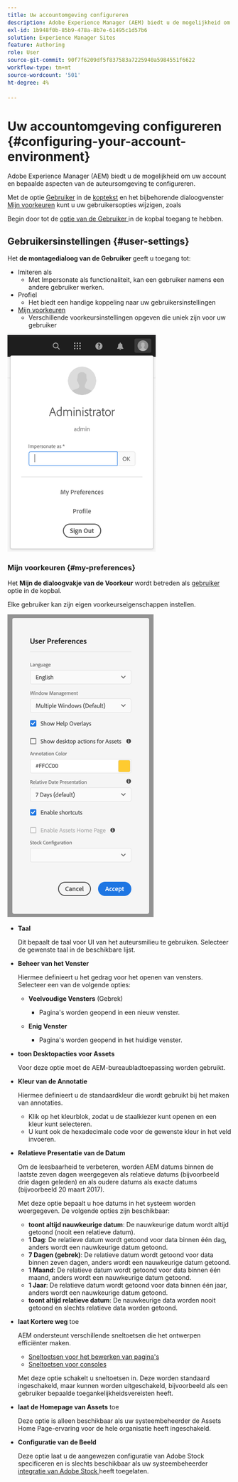 ```yaml
---
title: Uw accountomgeving configureren
description: Adobe Experience Manager (AEM) biedt u de mogelijkheid om uw account en bepaalde aspecten van de auteursomgeving te configureren.
exl-id: 1b948f0b-85b9-478a-8b7e-61495c1d57b6
solution: Experience Manager Sites
feature: Authoring
role: User
source-git-commit: 90f7f6209df5f837583a7225940a5984551f6622
workflow-type: tm+mt
source-wordcount: '501'
ht-degree: 4%

---
```


# Uw accountomgeving configureren {#configuring-your-account-environment}

Adobe Experience Manager (AEM) biedt u de mogelijkheid om uw account en bepaalde aspecten van de auteursomgeving te configureren.

Met de optie [Gebruiker](#user-settings) in de [koptekst](/help/sites-cloud/authoring/basic-handling.md#the-header) en het bijbehorende dialoogvenster [Mijn voorkeuren](#my-preferences) kunt u uw gebruikersopties wijzigen, zoals

Begin door tot de [ optie van de Gebruiker ](#user-settings) in de kopbal toegang te hebben.

## Gebruikersinstellingen {#user-settings}

Het **de montagedialoog van de Gebruiker** geeft u toegang tot:

* Imiteren als
   * Met Impersonate als functionaliteit, kan een gebruiker namens een andere gebruiker werken. <!--With the [Impersonate as](/help/sites-administering/security.md#impersonating-another-user) functionality, a user can work on behalf of another user.-->
* Profiel
   * Het biedt een handige koppeling naar uw gebruikersinstellingen <!--Offers a convenient link to your [user settings](/help/sites-administering/security.md))-->
* [Mijn voorkeuren](#my-preferences)
   * Verschillende voorkeursinstellingen opgeven die uniek zijn voor uw gebruiker

![ montages van de Gebruiker ](/help/sites-cloud/authoring/assets/user-settings.png)

### Mijn voorkeuren {#my-preferences}

Het **Mijn de dialoogvakje van de Voorkeur** wordt betreden als [ gebruiker ](#user-settings) optie in de kopbal.

Elke gebruiker kan zijn eigen voorkeurseigenschappen instellen.

![ Mijn Voorkeur ](/help/sites-cloud/authoring/assets/user-preferences.png)

* **Taal**

  Dit bepaalt de taal voor UI van het auteursmilieu te gebruiken. Selecteer de gewenste taal in de beschikbare lijst.

* **Beheer van het Venster**

  Hiermee definieert u het gedrag voor het openen van vensters. Selecteer een van de volgende opties:

   * **Veelvoudige Vensters** (Gebrek)

      * Pagina&#39;s worden geopend in een nieuw venster.

   * **Enig Venster**

      * Pagina&#39;s worden geopend in het huidige venster.

* **toon Desktopacties voor Assets**

  Voor deze optie moet de AEM-bureaubladtoepassing worden gebruikt.

* **Kleur van de Annotatie**

  Hiermee definieert u de standaardkleur die wordt gebruikt bij het maken van annotaties.

   * Klik op het kleurblok, zodat u de staalkiezer kunt openen en een kleur kunt selecteren.
   * U kunt ook de hexadecimale code voor de gewenste kleur in het veld invoeren.

* **Relatieve Presentatie van de Datum**

  Om de leesbaarheid te verbeteren, worden AEM datums binnen de laatste zeven dagen weergegeven als relatieve datums (bijvoorbeeld drie dagen geleden) en als oudere datums als exacte datums (bijvoorbeeld 20 maart 2017).

  Met deze optie bepaalt u hoe datums in het systeem worden weergegeven. De volgende opties zijn beschikbaar:

   * **toont altijd nauwkeurige datum**: De nauwkeurige datum wordt altijd getoond (nooit een relatieve datum).
   * **1 Dag**: De relatieve datum wordt getoond voor data binnen één dag, anders wordt een nauwkeurige datum getoond.
   * **7 Dagen (gebrek)**: De relatieve datum wordt getoond voor data binnen zeven dagen, anders wordt een nauwkeurige datum getoond.
   * **1 Maand**: De relatieve datum wordt getoond voor data binnen één maand, anders wordt een nauwkeurige datum getoond.
   * **1 Jaar**: De relatieve datum wordt getoond voor data binnen één jaar, anders wordt een nauwkeurige datum getoond.
   * **toont altijd relatieve datum**: De nauwkeurige data worden nooit getoond en slechts relatieve data worden getoond.

* **laat Kortere weg** toe

  AEM ondersteunt verschillende sneltoetsen die het ontwerpen efficiënter maken.

   * [Sneltoetsen voor het bewerken van pagina&#39;s](/help/sites-cloud/authoring/page-editor/keyboard-shortcuts.md)
   * [Sneltoetsen voor consoles](/help/sites-cloud/authoring/sites-console/keyboard-shortcuts.md)

  Met deze optie schakelt u sneltoetsen in. Deze worden standaard ingeschakeld, maar kunnen worden uitgeschakeld, bijvoorbeeld als een gebruiker bepaalde toegankelijkheidsvereisten heeft.

* **laat de Homepage van Assets** toe

  Deze optie is alleen beschikbaar als uw systeembeheerder de Assets Home Page-ervaring voor de hele organisatie heeft ingeschakeld.

* **Configuratie van de Beeld**

  Deze optie laat u de aangewezen configuratie van Adobe Stock specificeren en is slechts beschikbaar als uw systeembeheerder [ integratie van Adobe Stock ](/help/assets/aem-assets-adobe-stock.md) heeft toegelaten.
